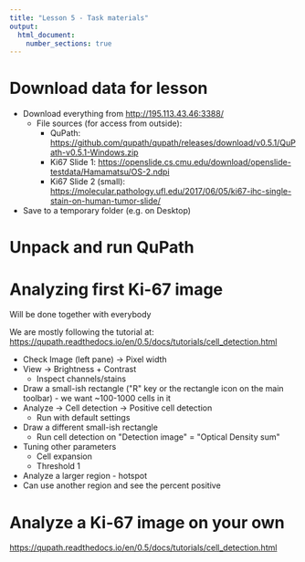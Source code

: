 ```yaml
---
title: "Lesson 5 - Task materials"
output: 
  html_document:
    number_sections: true
---
```



# Download data for lesson

- Download everything from http://195.113.43.46:3388/
  - File sources (for access from outside): 
    - QuPath: https://github.com/qupath/qupath/releases/download/v0.5.1/QuPath-v0.5.1-Windows.zip
    - Ki67 Slide 1: https://openslide.cs.cmu.edu/download/openslide-testdata/Hamamatsu/OS-2.ndpi
    - Ki67 Slide 2 (small): https://molecular.pathology.ufl.edu/2017/06/05/ki67-ihc-single-stain-on-human-tumor-slide/
- Save to a temporary folder (e.g. on Desktop)

# Unpack and run QuPath

# Analyzing first Ki-67 image

Will be done together with everybody

We are mostly following the tutorial at:  https://qupath.readthedocs.io/en/0.5/docs/tutorials/cell_detection.html

- Check Image (left pane) -> Pixel width
- View -> Brightness + Contrast
  - Inspect channels/stains
- Draw a small-ish rectangle ("R" key  or the rectangle icon on the main toolbar) - we want ~100-1000 cells in it
- Analyze -> Cell detection -> Positive cell detection
  - Run with default settings
- Draw a different small-ish rectangle 
  - Run cell detection on "Detection image"  = "Optical Density sum"
- Tuning other parameters
  - Cell expansion
  - Threshold 1
- Analyze a larger region - hotspot
- Can use another region and see the percent positive


# Analyze a Ki-67 image on your own
  



https://qupath.readthedocs.io/en/0.5/docs/tutorials/cell_detection.html

